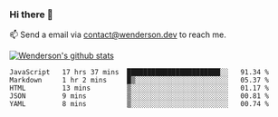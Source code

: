 ### Hi there 👋

<!--
**Wenderson-P/wenderson-p** is a ✨ _special_ ✨ repository because its `README.md` (this file) appears on your GitHub profile.

Here are some ideas to get you started:

- 🔭 I’m currently working on ...
- 🌱 I’m currently learning ...
- 👯 I’m looking to collaborate on ...
- 🤔 I’m looking for help with ...
- 💬 Ask me about ...
- 📫 How to reach me: ...
- 😄 Pronouns: ...
- ⚡ Fun fact: ...
-->

📫  Send a email via contact@wenderson.dev to reach me.

[![Wenderson's github stats](https://github-readme-stats.vercel.app/api?username=wenderson-p&show_icons=true&theme=tokyonight&hide=issues)](https://github.com/wenderson-p/github-readme-stats)

<!--START_SECTION:waka-->
```text
JavaScript   17 hrs 37 mins  ███████████████████████░░   91.34 % 
Markdown     1 hr 2 mins     █▒░░░░░░░░░░░░░░░░░░░░░░░   05.37 % 
HTML         13 mins         ▒░░░░░░░░░░░░░░░░░░░░░░░░   01.17 % 
JSON         9 mins          ▒░░░░░░░░░░░░░░░░░░░░░░░░   00.81 % 
YAML         8 mins          ▒░░░░░░░░░░░░░░░░░░░░░░░░   00.74 % 
```
<!--END_SECTION:waka-->
